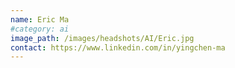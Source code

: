 ```yaml
---
name: Eric Ma
#category: ai
image_path: /images/headshots/AI/Eric.jpg
contact: https://www.linkedin.com/in/yingchen-ma
---
```

